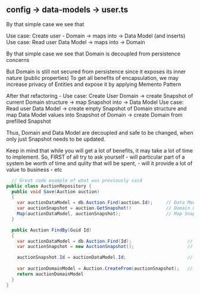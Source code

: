 ## config -> data-models -> user.ts

  By that simple case we see that

  Use case: Create user _-_ 
  Domain -> maps into -> Data Model (and inserts)
  Use case: Read user
  Data Model -> maps into -> Domain 

  By that simple case we see that Domain is decoupled from persistence concerns

  But Domain is still not secured from persistence since it exposes its inner nature (public properties)
  To get all benefits of encapsulation, we may increase privacy of Entities and expose it by applying Memento Pattern 

  After that refactoring _-_
  Use case: Create User
  Domain -> create Snapshot of current Domain structure -> map Snapshot into -> Data Model
  Use case: Read user
  Data Model -> create empty Snapshot of Domain structure and map Data Model values into Snapshot of Domain -> create Domain from prefilled Snapshot

  Thus, Domain and Data Model are decoupled and safe to be changed, when only just Snapshot needs to be updated.

  Keep in mind that while you will get a lot of benefits, it may take a lot of time to implement. 
  So, FIRST of all try to ask yourself 
    - will particular part of a system be worth of time and qulity that will be spent,
    - will it provide a lot of value to business
    - etc 


```csharp
  // Great code example of what was previously said
public class AuctionRepository {
  public void Save(Auction auction)
  {
    var auctionDataModel = db.Auction.Find(auction.Id);     // Data Model
    var auctionSnapshot = auction.GetSnapshot()             // Domain model current state Snapshot
    Map(auctionDataModel, auctionSnapshot);                 // Map Snapshot -> Data Model (Domain -> Snapshot -> Data Model)
  }

  public Auction FindBy(Guid Id)
  {
    var auctionDataModel = db.Auction.Find(Id);                     // Data Model
    var auctionSnapshot = new AuctionSnapshot();                    // Domain model blank Snapshot

    auctionSnapshot.Id = auctionDataModel.Id;                       // Fill blank Snapshot with Data Model values
    
    var auctionDomainModel = Auction.CreateFrom(auctionSnapshot);   // Create Domain model from prefilled Snapshot (Data Model -> Snapshot -> Domain)
    return auctionDomainModel
  }
}
```